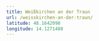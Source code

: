 ```yaml
---
title: Weißkirchen an der Traun
url: /weisskirchen-an-der-traun/
latitude: 48.1642098
longitude: 14.1271488
---
```

